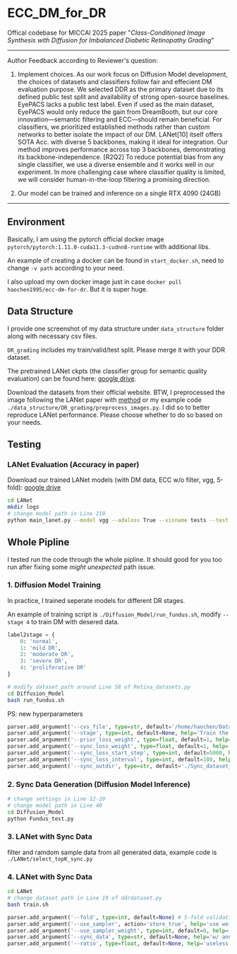 # ECC_DM_for_DR
Offical codebase for MICCAI 2025 paper "_Class-Conditioned Image Synthesis with Diffusion for Imbalanced Diabetic Retinopathy Grading_"

---
Author Feedback according to Reviewer's question:

1) Implement choices. As our work focus on Diffusion Model development, the choices of datasets and classifiers follow fair and effecient DM evaluation purpose. We selected DDR as the primary dataset due to its defined public test split and availability of strong open-source baselines. EyePACS lacks a public test label. Even if used as the main dataset, EyePACS would only reduce the gain from DreamBooth, but our core innovation—semantic filtering and ECC—should remain beneficial. For classifiers, we prioritized established methods rather than custom networks to better isolate the impact of our DM. LANet[10] itself offers SOTA Acc. with diverse 5 backbones, making it ideal for integration. Our method improves performance across top 3 backbones, demonstrating its backbone-independence. [R2Q2] To reduce potential bias from any single classifier, we use a diverse ensemble and it works well in our experiment. In more challenging case where classifier quality is limited, we will consider human-in-the-loop filtering a promising direction.

2) Our model can be trained and inference on a single RTX 4090 (24GB)

---

## Environment
Basically, I am using the pytorch official docker image `pytorch/pytorch:1.11.0-cuda11.3-cudnn8-runtime` with additional libs.

An example of creating a docker can be found in `start_docker.sh`, need to change `-v path` according to your need.

I also upload my own docker image just in case `docker pull haochen1995/ecc-dm-for-dr`. But it is super huge.

## Data Structure
I provide one screenshot of my data structure under `data_structure` folder along with necessary csv files.

`DR_grading` includes my train/valid/test split. Please merge it with your DDR dataset.

The pretrained LANet ckpts (the classifier group for semantic quality evaluation) can be found here: [google drive](https://drive.google.com/file/d/1Wkii7c3O-amhQJjubHUMsUn4CkjMFbQQ/view?usp=sharing).

Download the datasets from their official website. BTW, I preprocessed the image following the LANet paper with [method](https://github.com/ErikLarssonDev/PyTorch/blob/011d4de2dbea1a09cbaa1608ce04b7411f6730f3/kaggle_diabetic_retinopathy_detection/preprocess_images.py#L57) or my example code `./data_structure/DR_grading/preprocess_images.py`. I did so to better reproduce LANet performance. Please choose whether to do so based on your needs.


## Testing

### LANet Evaluation (Accuracy in paper)

Download our trained LANet models (with DM data, ECC w/o filter, vgg, 5-fold): [google drive](https://drive.google.com/file/d/1a-el5k1JCOWMMLV7omp-VrEUlSpVXhd2/view?usp=sharing)

```bash
cd LANet
mkdir logs
# change model path in Line 210
python main_lanet.py --model vgg --adaloss True --visname tests --test True
```

## Whole Pipline

I tested run the code through the whole pipline. It should good for you too run after fixing some _might unexpected_ path issue.

### 1. Diffusion Model Training

In practice, I trained seperate models for different DR stages.

An example of training script is `./Diffusion_Model/run_fundus.sh`, modify `--stage 4` to train DM with desered data.

```python
label2stage = {
    0: 'normal',
    1: 'mild DR',
    2: 'moderate DR',
    3: 'severe DR',
    4: 'proliferative DR'
}
```

```bash
# modify dataset path around Line 58 of Retina_datasets.py
cd Diffusion_Model
bash run_fundus.sh
```

PS: new hyperparameters
```python
parser.add_argument('--cvs_file', type=str, default='/home/haochen/DataComplex/universe/DataSet/diabet_fundus/train_3fundus.csv', help='load data split cvs file') #file under data_structure folder
parser.add_argument('--stage', type=int, default=None, help='Train the classifier with given DR stage')
parser.add_argument('--prior_loss_weight', type=float, default=1, help='loss weight for prior dataset')
parser.add_argument('--sync_loss_weight', type=float, default=1, help='loss weight for sync dataset')
parser.add_argument('--sync_loss_start_step', type=int, default=5000, help='iteration for generate sync samples')
parser.add_argument('--sync_loss_interval', type=int, default=100, help='iteration for update sync samples')
parser.add_argument('--sync_outdir', type=str, default='./Sync_dataset_fundus/', help='sync data dir for ECC')
```

### 2. Sync Data Generation (Diffusion Model Inference)
```bash
# change settings in Line 12-20
# change model path in Line 40
cd Diffusion_Model
python Fundus_test.py
```

### 3. LANet with Sync Data
filter and ramdom sample data from all generated data, example code is `./LANet/select_topK_sync.py`

### 4. LANet with Sync Data

```bash
cd LANet
# change dataset path in Line 19 of ddrdataset.py
bash train.sh
```

```python
parser.add_argument('--fold', type=int, default=None) # 5-fold validation experiments, 0-4
parser.add_argument('--use_sampler', action='store_true', help='use weighted sampler to balance data')
parser.add_argument('--use_sampler_weight', type=int, default=0, help='adjust the sample weight for oversampling')
parser.add_argument('--sync_data', type=str, default=None, help='w/ and w/o filtering')
parser.add_argument('--ratio', type=float, default=None, help='useless in this version')
```